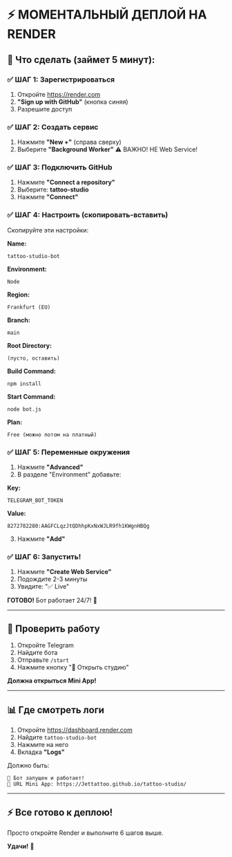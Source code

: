 # ⚡ МОМЕНТАЛЬНЫЙ ДЕПЛОЙ НА RENDER

## 📝 Что сделать (займет 5 минут):

### ✅ ШАГ 1: Зарегистрироваться
1. Откройте https://render.com
2. **"Sign up with GitHub"** (кнопка синяя)
3. Разрешите доступ

### ✅ ШАГ 2: Создать сервис
1. Нажмите **"New +"** (справа сверху)
2. Выберите **"Background Worker"** ⚠️ ВАЖНО! НЕ Web Service!

### ✅ ШАГ 3: Подключить GitHub
1. Нажмите **"Connect a repository"**
2. Выберите: **tattoo-studio** 
3. Нажмите **"Connect"**

### ✅ ШАГ 4: Настроить (скопировать-вставить)

Скопируйте эти настройки:

**Name:**
```
tattoo-studio-bot
```

**Environment:**
```
Node
```

**Region:**
```
Frankfurt (EU)
```

**Branch:**
```
main
```

**Root Directory:**
```
(пусто, оставить)
```

**Build Command:**
```
npm install
```

**Start Command:**
```
node bot.js
```

**Plan:**
```
Free (можно потом на платный)
```

### ✅ ШАГ 5: Переменные окружения

1. Нажмите **"Advanced"**
2. В разделе "Environment" добавьте:

**Key:**
```
TELEGRAM_BOT_TOKEN
```

**Value:**
```
8272782280:AAGFCLqzJtQDhhpKxNxWJLR9fh1KWgnHBQg
```

3. Нажмите **"Add"**

### ✅ ШАГ 6: Запустить!

1. Нажмите **"Create Web Service"**
2. Подождите 2-3 минуты
3. Увидите: "✅ Live"

**ГОТОВО!** Бот работает 24/7! 🎉

---

## 🎯 Проверить работу

1. Откройте Telegram
2. Найдите бота
3. Отправьте `/start`
4. Нажмите кнопку "📱 Открыть студию"

**Должна открыться Mini App!**

---

## 📊 Где смотреть логи

1. Откройте https://dashboard.render.com
2. Найдите `tattoo-studio-bot`
3. Нажмите на него
4. Вкладка **"Logs"**

Должно быть:
```
🤖 Бот запущен и работает!
📱 URL Mini App: https://Jettattoo.github.io/tattoo-studio/
```

---

## ⚡ Все готово к деплою!

Просто откройте Render и выполните 6 шагов выше. 

**Удачи!** 🚀

